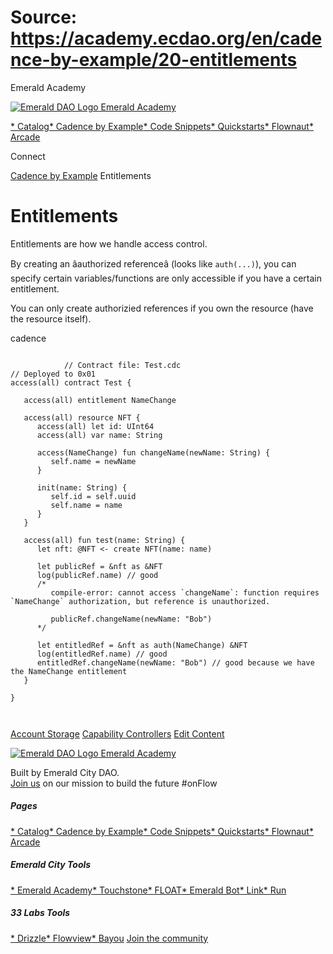 # Source: https://academy.ecdao.org/en/cadence-by-example/20-entitlements
















Emerald Academy


[![Emerald DAO Logo](/ea-logo.png)
Emerald Academy](/en/)

[* Catalog](/en/catalog)[* Cadence by Example](/en/cadence-by-example)[* Code Snippets](/en/snippets)[* Quickstarts](/en/quickstarts)[* Flownaut](https://flownaut.ecdao.org)[* Arcade](https://arcade.ecdao.org)

Connect



[Cadence by Example](/en/cadence-by-example)
Entitlements

# Entitlements

Entitlements are how we handle access control.

By creating an âauthorized referenceâ (looks like `auth(...)`), you can specify certain variables/functions are only accessible if you have a certain entitlement.

You can only create authorizied references if you own the resource (have the resource itself).

cadence
```
		
			// Contract file: Test.cdc
// Deployed to 0x01
access(all) contract Test {

   access(all) entitlement NameChange

   access(all) resource NFT {
      access(all) let id: UInt64
      access(all) var name: String

      access(NameChange) fun changeName(newName: String) {
         self.name = newName
      }
      
      init(name: String) {
         self.id = self.uuid
         self.name = name
      }
   }

   access(all) fun test(name: String) {
      let nft: @NFT <- create NFT(name: name)
      
      let publicRef = &nft as &NFT
      log(publicRef.name) // good
      /*
         compile-error: cannot access `changeName`: function requires `NameChange` authorization, but reference is unauthorized.

         publicRef.changeName(newName: "Bob")
      */

      let entitledRef = &nft as auth(NameChange) &NFT
      log(entitledRef.name) // good
      entitledRef.changeName(newName: "Bob") // good because we have the NameChange entitlement
   }

}
		 
	
```


[Account Storage](/en/cadence-by-example/19-account-storage)
[Capability Controllers](/en/cadence-by-example/21-capability-controllers)
[Edit Content](https://github.com/emerald-dao/emerald-academy-v2/tree/main/src/lib/content/cadence-by-example/en/20-entitlements.md)

[![Emerald DAO Logo](/ea-logo.png)
Emerald Academy](/en/)

Built by Emerald City DAO.  
[Join us](https://discord.gg/emerald-city-906264258189332541) on our mission to build the future #onFlow


##### Pages

[* Catalog](/en/catalog)[* Cadence by Example](/en/cadence-by-example)[* Code Snippets](/en/snippets)[* Quickstarts](/en/quickstarts)[* Flownaut](https://flownaut.ecdao.org)[* Arcade](https://arcade.ecdao.org)
##### Emerald City Tools

[* Emerald Academy](https://academy.ecdao.org/)[* Touchstone](https://touchstone.city/)[* FLOAT](https://floats.city/)[* Emerald Bot](https://bot.ecdao.org/)[* Link](https://link.ecdao.org/)[* Run](https://run.ecdao.org/)
##### 33 Labs Tools

[* Drizzle](https://drizzle33.app/)[* Flowview](https://flowview.app/)[* Bayou](https://bayou33.app/)
[Join the community](https://discord.gg/emerald-city-906264258189332541)



